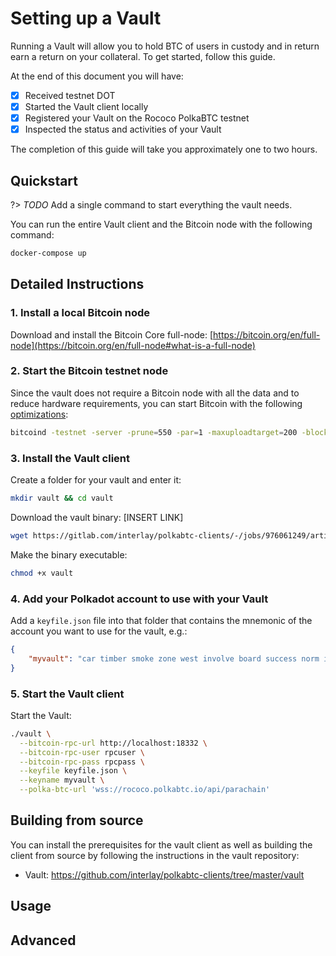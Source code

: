 # Setting up a Vault

Running a Vault will allow you to hold BTC of users in custody and in return earn a return on your collateral.
To get started, follow this guide.

At the end of this document you will have:

- [x] Received testnet DOT
- [x] Started the Vault client locally
- [x] Registered your Vault on the Rococo PolkaBTC testnet
- [x] Inspected the status and activities of your Vault

The completion of this guide will take you approximately one to two hours.

## Quickstart

?> _TODO_ Add a single command to start everything the vault needs.

You can run the entire Vault client and the Bitcoin node with the following command:

```sh
docker-compose up
```

## Detailed Instructions

### 1. Install a local Bitcoin node

Download and install the Bitcoin Core full-node: [https://bitcoin.org/en/full-node](https://bitcoin.org/en/full-node#what-is-a-full-node)

### 2. Start the Bitcoin testnet node

Since the vault does not require a Bitcoin node with all the data and to reduce hardware requirements, you can start Bitcoin with the following [optimizations](https://bitcoin.org/en/full-node#what-is-a-full-node):

```sh
bitcoind -testnet -server -prune=550 -par=1 -maxuploadtarget=200 -blocksonly -rpcuser=rpcuser -rpcpassword=rpcpassword
```

### 3. Install the Vault client

Create a folder for your vault and enter it:

```sh
mkdir vault && cd vault
```

Download the vault binary: [INSERT LINK]

```sh
wget https://gitlab.com/interlay/polkabtc-clients/-/jobs/976061249/artifacts/raw/binaries/vault
```

Make the binary executable:

```sh
chmod +x vault
```

### 4. Add your Polkadot account to use with your Vault

Add a `keyfile.json` file into that folder that contains the mnemonic of the account you want to use for the vault, e.g.:

```json
{
    "myvault": "car timber smoke zone west involve board success norm inherit door road"
}
```

### 5. Start the Vault client

Start the Vault:

```sh
./vault \
  --bitcoin-rpc-url http://localhost:18332 \
  --bitcoin-rpc-user rpcuser \
  --bitcoin-rpc-pass rpcpass \
  --keyfile keyfile.json \
  --keyname myvault \
  --polka-btc-url 'wss://rococo.polkabtc.io/api/parachain'
```


## Building from source

You can install the prerequisites for the vault client as well as building the client from source by following the instructions in the vault repository:

- Vault: https://github.com/interlay/polkabtc-clients/tree/master/vault

## Usage

## Advanced
